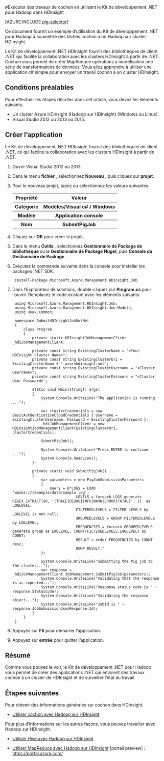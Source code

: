 <properties
   pageTitle="Utiliser Hadoop cochon avec .NET dans HDInsight | Microsoft Azure"
   description="Découvrez comment utiliser le Kit de développement .NET pour Hadoop à soumettre des tâches cochon à Hadoop sur HDInsight."
   services="hdinsight"
   documentationCenter=".net"
   authors="Blackmist"
   manager="jhubbard"
   editor="cgronlun"
   tags="azure-portal"/>

<tags
   ms.service="hdinsight"
   ms.devlang="dotnet"
   ms.topic="article"
   ms.tgt_pltfrm="na"
   ms.workload="big-data"
   ms.date="10/17/2016"
   ms.author="larryfr"/>

#<a name="run-pig-jobs-using-the-net-sdk-for-hadoop-in-hdinsight"></a>Exécuter des travaux de cochon en utilisant le Kit de développement .NET pour Hadoop dans HDInsight

[AZURE.INCLUDE [pig-selector](../../includes/hdinsight-selector-use-pig.md)]

Ce document fournit un exemple d’utilisation du Kit de développement .NET pour Hadoop à soumettre des tâches cochon à un Hadoop sur cluster HDInsight.

Le Kit de développement .NET HDInsight fournit des bibliothèques de client .NET qui facilite la collaboration avec les clusters HDInsight à partir de .NET. Cochon vous permet de créer MapReduce opérations à modélisation une série de transformations de données. Vous allez apprendre à utiliser une application c# simple pour envoyer un travail cochon à un cluster HDInsight.

## <a name="prerequisites"></a>Conditions préalables

Pour effectuer les étapes décrites dans cet article, vous devez les éléments suivants.

* Un cluster Azure HDInsight (Hadoop sur HDInsight) (Windows ou Linux).
* Visual Studio 2012 ou 2013 ou 2015.

## <a name="create-the-application"></a>Créer l’application

Le Kit de développement .NET HDInsight fournit des bibliothèques de client .NET, ce qui facilite la collaboration avec les clusters HDInsight à partir de .NET. 


1. Ouvrir Visual Studio 2012 ou 2013
2. Dans le menu **fichier** , sélectionnez **Nouveau** , puis cliquez sur **projet**.
3. Pour le nouveau projet, tapez ou sélectionnez les valeurs suivantes.

    <table>
    <tr>
    <th>Propriété</th>
    <th>Valeur</th>
    </tr>
    <tr>
    <th>Catégorie</th>
    <th>Modèles/Visual c# / Windows</th>
    </tr>
    <tr>
    <th>Modèle</th>
    <th>Application console</th>
    </tr>
    <tr>
    <th>Nom</th>
    <th>SubmitPigJob</th>
    </tr>
    </table>
4. Cliquez sur **OK** pour créer le projet.
5. Dans le menu **Outils** , sélectionnez **Gestionnaire de Package de bibliothèque** ou le **Gestionnaire de Package Nuget**, puis **Console du Gestionnaire de Package**.
6. Exécutez la commande suivante dans la console pour installer les packages .NET SDK.

        Install-Package Microsoft.Azure.Management.HDInsight.Job

7. Dans l’Explorateur de solutions, double-cliquez sur **Program.cs** pour l’ouvrir. Remplacez le code existant avec les éléments suivants.

        using Microsoft.Azure.Management.HDInsight.Job;
        using Microsoft.Azure.Management.HDInsight.Job.Models;
        using Hyak.Common;

        namespace SubmitHDInsightJobDotNet
        {
            class Program
            {
                private static HDInsightJobManagementClient _hdiJobManagementClient;

                private const string ExistingClusterName = "<Your HDInsight Cluster Name>";
                private const string ExistingClusterUri = ExistingClusterName + ".azurehdinsight.net";
                private const string ExistingClusterUsername = "<Cluster Username>";
                private const string ExistingClusterPassword = "<Cluster User Password>";

                static void Main(string[] args)
                {
                    System.Console.WriteLine("The application is running ...");

                    var clusterCredentials = new BasicAuthenticationCloudCredentials { Username = ExistingClusterUsername, Password = ExistingClusterPassword };
                    _hdiJobManagementClient = new HDInsightJobManagementClient(ExistingClusterUri, clusterCredentials);

                    SubmitPigJob();

                    System.Console.WriteLine("Press ENTER to continue ...");
                    System.Console.ReadLine();
                }

                private static void SubmitPigJob()
                {
                    var parameters = new PigJobSubmissionParameters
                    {
                        Query = @"LOGS = LOAD 'wasbs:///example/data/sample.log';
                                    LEVELS = foreach LOGS generate REGEX_EXTRACT($0, '(TRACE|DEBUG|INFO|WARN|ERROR|FATAL)', 1)  as LOGLEVEL;
                                    FILTEREDLEVELS = FILTER LEVELS by LOGLEVEL is not null;
                                    GROUPEDLEVELS = GROUP FILTEREDLEVELS by LOGLEVEL;
                                    FREQUENCIES = foreach GROUPEDLEVELS generate group as LOGLEVEL, COUNT(FILTEREDLEVELS.LOGLEVEL) as COUNT;
                                    RESULT = order FREQUENCIES by COUNT desc;
                                    DUMP RESULT;"
                    };

                    System.Console.WriteLine("Submitting the Pig job to the cluster...");
                    var response = _hdiJobManagementClient.JobManagement.SubmitPigJob(parameters);
                    System.Console.WriteLine("Validating that the response is as expected...");
                    System.Console.WriteLine("Response status code is " + response.StatusCode);
                    System.Console.WriteLine("Validating the response object...");
                    System.Console.WriteLine("JobId is " + response.JobSubmissionJsonResponse.Id);
                }
            }
        }


7. Appuyez sur **F5** pour démarrer l’application.
8. Appuyez sur **entrée** pour quitter l’application.

## <a name="summary"></a>Résumé

Comme vous pouvez le voir, le Kit de développement .NET pour Hadoop vous permet de créer des applications .NET qui envoient des travaux cochon à un cluster de HDInsight et de surveiller l’état du travail.

## <a name="next-steps"></a>Étapes suivantes

Pour obtenir des informations générales sur cochon dans HDInsight.

* [Utiliser cochon avec Hadoop sur HDInsight](hdinsight-use-pig.md)

Pour plus d’informations sur les autres façons, vous pouvez travailler avec Hadoop sur HDInsight.

* [Utiliser Hive avec Hadoop sur HDInsight](hdinsight-use-hive.md)

* [Utiliser MapReduce avec Hadoop sur HDInsight](hdinsight-use-mapreduce.md) [portail preview] : https://portal.azure.com/
